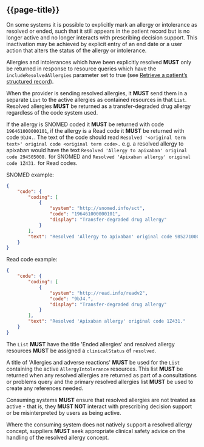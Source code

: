 ## {{page-title}}

On some systems it is possible to explicitly mark an allergy or intolerance as resolved or ended, such that it still appears in the patient record but is no longer active and no longer interacts with prescribing decision support. This inactivation may be achieved by explicit entry of an end date or a user action that alters the status of the allergy or intolerance.

Allergies and intolerances which have been explicitly resolved <strong>MUST</strong> only be returned in response to resource queries which have the `includeResolvedAllergies` parameter set to true (see [Retrieve a patient’s structured record](https://developer.nhs.uk/apis/gpconnect-1-6-0/accessrecord_structured_development_retrieve_patient_record.html)).

When the provider is sending resolved allergies, it **MUST** send them in a separate `List` to the active allergies as contained resources in that `List`. Resolved allergies **MUST** be returned as a transfer-degraded drug allergy regardless of the code system used.

If the allergy is SNOMED coded it **MUST** be returned with code `196461000000101`, if the allergy is a Read code it **MUST** be returned with code `9bJ4.`.
The text of the code should read `Resolved '<original term text>' original code <original term code>.` e.g. a resolved allergy to apixaban would have the text `Resolved 'Allergy to apixaban' original code 294505008.` for SNOMED and `Resolved 'Apixaban allergy' original code 1Z431.` for Read codes.

SNOMED example:

```json
{
    "code": {
        "coding": [
            {
                "system": "http://snomed.info/sct",
                "code": "196461000000101",
                "display": "Transfer-degraded drug allergy"
            }
        ],
        "text": "Resolved 'Allergy to apixaban' original code 985271000000102."
    }
}
```

Read code example:

```json
{
    "code": {
        "coding": [
            {
                "system": "http://read.info/readv2",
                "code": "9bJ4.",
                "display": "Transfer-degraded drug allergy"
            }
        ],
        "text": "Resolved 'Apixaban allergy' original code 1Z431."
    }
}
```

The `List` **MUST** have the title 'Ended allergies' and resolved allergy resources **MUST** be assigned a `clinicalStatus` of `resolved`.

A title of 'Allergies and adverse reactions' **MUST** be used for the `List` containing the active `AllergyIntolerance` resources. This list **MUST** be returned when any resolved allergies are returned as part of a consultations or problems query and the primary resolved allergies list **MUST** be used to create any references needed.

Consuming systems <strong>MUST</strong> ensure that resolved allergies are not treated as active - that is, they <strong>MUST NOT</strong> interact with prescribing decision support or be misinterpreted by users as being active.

Where the consuming system does not natively support a resolved allergy concept, suppliers <strong>MUST</strong> seek appropriate clinical safety advice on the handling of the resolved allergy concept.

